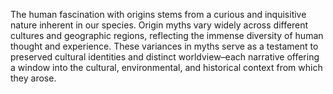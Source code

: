 
The human fascination with origins stems from a curious and inquisitive nature inherent in our species. Origin myths vary widely across different cultures and geographic regions, reflecting the immense diversity of human thought and experience. These variances in myths serve as a testament to preserved cultural identities and distinct worldview–each narrative offering a window into the cultural, environmental, and historical context from which they arose.

